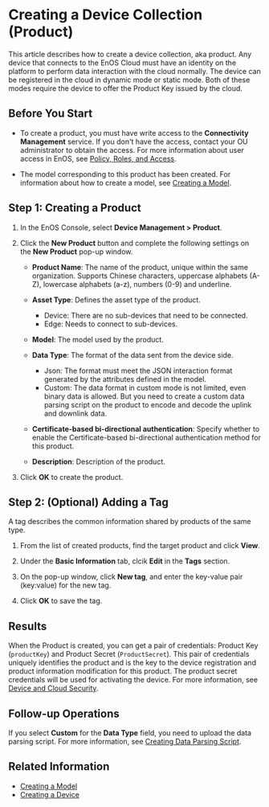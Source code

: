 # Creating a Device Collection (Product)

This article describes how to create a device collection, aka product. Any device that connects to the EnOS Cloud must have an identity on the platform to perform data interaction with the cloud normally. The device can be registered in the cloud in dynamic mode or static mode. Both of these modes require the device to offer the Product Key issued by the cloud.

## Before You Start

- To create a product, you must have write access to the **Connectivity Management** service. If you don't have the access, contact your OU administrator to obtain the access. For more information about user access in EnOS, see [Policy, Roles, and Access](/docs/iam/en/2.0.8/access_policy).

- The model corresponding to this product has been created. For information about how to create a model, see [Creating a Model](../../model/creating_model).

## Step 1: Creating a Product

1. In the EnOS Console, select **Device Management > Product**.

2. Click the **New Product** button and complete the following settings on the **New Product** pop-up window.

   - **Product Name**: The name of the product, unique within the same organization. Supports Chinese characters, uppercase alphabets (A-Z), lowercase alphabets (a-z), numbers (0-9) and underline.
   - **Asset Type**: Defines the asset type of the product.

     + Device: There are no sub-devices that need to be connected.
     + Edge: Needs to connect to sub-devices.

   - **Model**: The model used by the product.
   - **Data Type**: The format of the data sent from the device side.

     + Json: The format must meet the JSON interaction format generated by the attributes defined in the model.
     + Custom: The data format in custom mode is not limited, even binary data is allowed. But you need to create a custom data parsing script on the product to encode and decode the uplink and downlink data.

   - **Certificate-based bi-directional authentication**: Specify whether to enable the Certificate-based bi-directional authentication method for this product.
   - **Description**: Description of the product.

4. Click **OK** to create the product.

## Step 2: (Optional) Adding a Tag

A tag describes the common information shared by products of the same type.

1. From the list of created products, find the target product and click **View**.

2. Under the **Basic Information** tab, clcik **Edit** in the **Tags** section.

3. On the pop-up window, click **New tag**, and enter the key-value pair (key:value) for the new tag.

4. Click **OK** to save the tag.

## Results

When the Product is created, you can get a pair of credentials: Product Key (`productKey`) and Product Secret (`ProductSecret`). This pair of credentials uniquely identifies the product and is the key to the device registration and product information modification for this product. The product secret credentials will be used for activating the device. For more information, see [Device and Cloud Security](../../../learn/deviceconnection_authentication).

## Follow-up Operations

If you select **Custom** for the **Data Type** field, you need to upload the data parsing script. For more information, see [Creating Data Parsing Script](creating_data_parsing_script).

## Related Information

- [Creating a Model](../../model/creating_model)
- [Creating a Device](creating_device)
